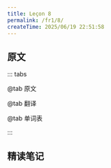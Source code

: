 ```yaml
---
title: Leçon 8
permalink: /fr1/8/
createTime: 2025/06/19 22:51:58
---
```


## 原文

::: tabs

@tab 原文

@tab 翻译

@tab 单词表

:::

## 精读笔记